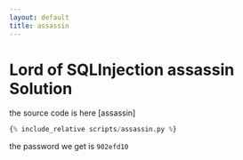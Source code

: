 ```yaml
---
layout: default
title: assassin
---
```


# Lord of SQLInjection assassin Solution

the source code is here [assassin]
```python
{% include_relative scripts/assassin.py %}
```


the password we get is `902efd10`
